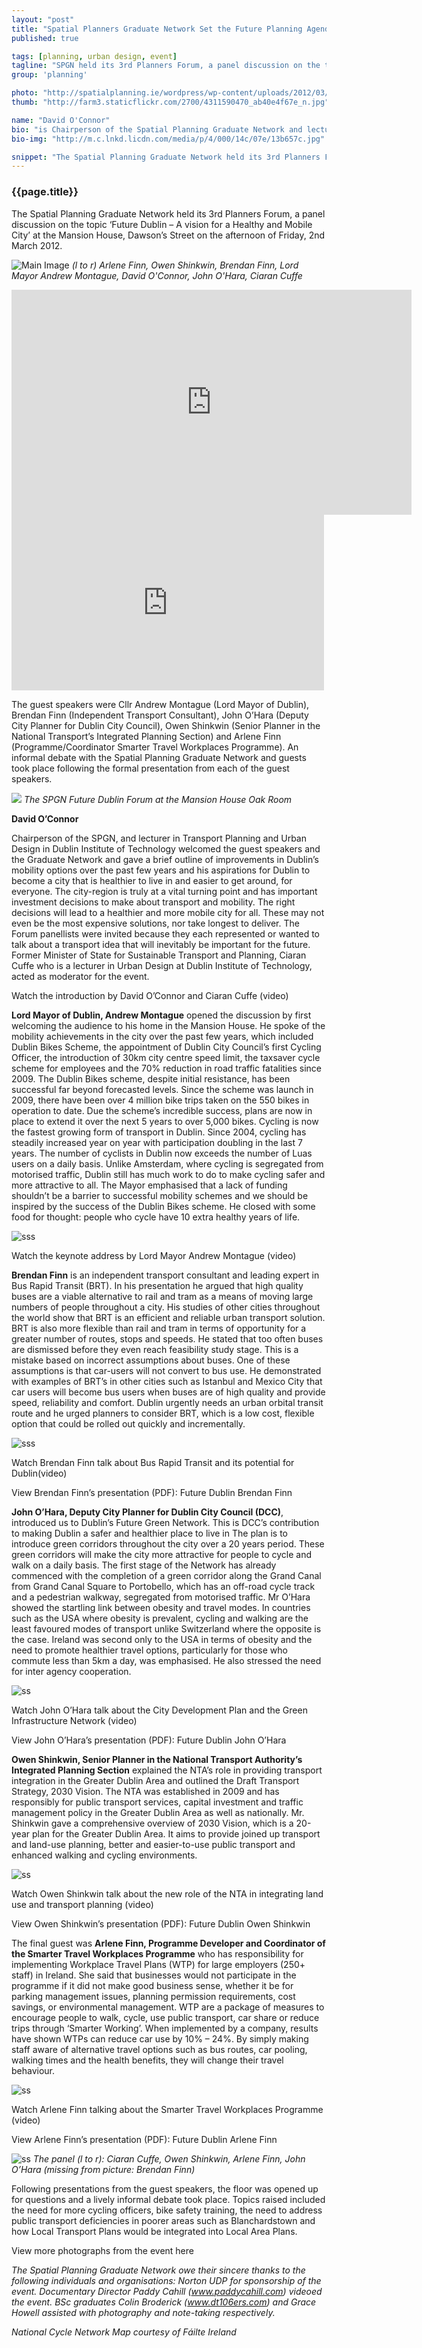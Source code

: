 ```yaml
---
layout: "post"
title: "Spatial Planners Graduate Network Set the Future Planning Agenda for Dublin City1"
published: true

tags: [planning, urban design, event]
tagline: "SPGN held its 3rd Planners Forum, a panel discussion on the topic ‘Future Dublin – A vision for a Healthy and Mobile City’"
group: 'planning'

photo: "http://spatialplanning.ie/wordpress/wp-content/uploads/2012/03/SPGN-6.jpg"
thumb: "http://farm3.staticflickr.com/2700/4311590470_ab40e4f67e_n.jpg"

name: "David O'Connor"
bio: "is Chairperson of the Spatial Planning Graduate Network and lectures in Transport and Urban Design at DIT Environment and Planning"
bio-img: "http://m.c.lnkd.licdn.com/media/p/4/000/14c/07e/13b657c.jpg"

snippet: "The Spatial Planning Graduate Network held its 3rd Planners Forum, a panel discussion on the topic ‘Future Dublin – A vision for a Healthy and Mobile City’ at the Mansion House, Dawson’s Street on the afternoon of Friday, 2nd March 2012."
---
```


### {{page.title}}

The Spatial Planning Graduate Network held its 3rd Planners Forum, a panel discussion on the topic ‘Future Dublin – A vision for a Healthy and Mobile City’ at the Mansion House, Dawson’s Street on the afternoon of Friday, 2nd March 2012.

![Main Image](http://spatialplanning.ie/wordpress/wp-content/uploads/2012/03/SPGN-6.jpg)
*(l to r) Arlene Finn, Owen Shinkwin, Brendan Finn, Lord Mayor Andrew Montague, David O'Connor, John O'Hara, Ciaran Cuffe*

<div class="flex-video">
  <iframe width="640" height="360" src="http://www.youtube.com/embed/4mnEjtkFGXY" frameborder="0" allowfullscreen="allowfullscreen"> </iframe>
</div>
<div class="flex-video vimeo">
<iframe src="http://player.vimeo.com/video/61393274" width="500" height="281" frameborder="0" webkitAllowFullScreen="webkitAllowFullScreen" mozallowfullscreen="mozallowfullscreen" allowFullScreen="allowfullscreen"> </iframe>
</div>

The guest speakers were Cllr Andrew Montague (Lord Mayor of Dublin), Brendan Finn (Independent Transport Consultant), John O’Hara (Deputy City Planner for Dublin City Council), Owen Shinkwin (Senior Planner in the National Transport’s Integrated Planning Section) and Arlene Finn (Programme/Coordinator Smarter Travel Workplaces Programme). An informal debate with the Spatial Planning Graduate Network and guests took place following the formal presentation from each of the guest speakers.

![](http://spatialplanning.ie/wordpress/wp-content/uploads/2012/03/SPGN-16.jpg)
*The SPGN Future Dublin Forum at the Mansion House Oak Room*

**David O’Connor** 

Chairperson of the SPGN, and lecturer in Transport Planning and Urban Design in Dublin Institute of Technology welcomed the guest speakers and the Graduate Network and gave a brief outline of improvements in Dublin’s mobility options over the past few years and his aspirations for Dublin to become a city that is healthier to live in and easier to get around, for everyone.  The city-region is truly at a vital turning point and has important investment decisions to make about transport and mobility.  The right decisions will lead to a healthier and more mobile city for all.  These may not even be the most expensive solutions, nor take longest to deliver.  The Forum panellists were invited because they each represented or wanted to talk about a transport idea that will inevitably be important for the future. Former Minister of State for Sustainable Transport and Planning, Ciaran Cuffe who is a lecturer in Urban Design at Dublin Institute of Technology, acted as moderator for the event.

Watch the introduction by David O’Connor and Ciaran Cuffe (video)

**Lord Mayor of Dublin, Andrew Montague**
opened the discussion by first welcoming the audience to his home in the Mansion House. He spoke of the mobility achievements in the city over the past few years, which included Dublin Bikes Scheme, the appointment of Dublin City Council’s first Cycling Officer, the introduction of 30km city centre speed limit, the taxsaver cycle scheme for employees and the 70% reduction in road traffic fatalities since 2009. The Dublin Bikes scheme, despite initial resistance, has been successful far beyond forecasted levels. Since the scheme was launch in 2009, there have been over 4 million bike trips taken on the 550 bikes in operation to date. Due the scheme’s incredible success, plans are now in place to extend it over the next 5 years to over 5,000 bikes. Cycling is now the fastest growing form of transport in Dublin. Since 2004, cycling has steadily increased year on year with participation doubling in the last 7 years. The number of cyclists in Dublin now exceeds the number of Luas users on a daily basis. Unlike Amsterdam, where cycling is segregated from motorised traffic, Dublin still has much work to do to make cycling safer and more attractive to all. The Mayor emphasised that a lack of funding shouldn’t be a barrier to successful mobility schemes and we should be inspired by the success of the Dublin Bikes scheme. He closed with some food for thought: people who cycle have 10 extra healthy years of life.

![sss](http://spatialplanning.ie/wordpress/wp-content/uploads/2012/03/SPGN-14.jpg)

Watch the keynote address by Lord Mayor Andrew Montague (video)

**Brendan Finn**
is an independent transport consultant and leading expert in Bus Rapid Transit (BRT). In his presentation he argued that high quality buses are a viable alternative to rail and tram as a means of moving large numbers of people throughout a city. His studies of other cities throughout the world show that BRT is an efficient and reliable urban transport solution. BRT is also more flexible than rail and tram in terms of opportunity for a greater number of routes, stops and speeds. He stated that too often buses are dismissed before they even reach feasibility study stage. This is a mistake based on incorrect assumptions about buses. One of these assumptions is that car-users will not convert to bus use. He demonstrated with examples of BRT’s in other cities such as Istanbul and Mexico City that car users will become bus users when buses are of high quality and provide speed, reliability and comfort. Dublin urgently needs an urban orbital transit route and he urged planners to consider BRT, which is a low cost, flexible option that could be rolled out quickly and incrementally.

![sss](http://spatialplanning.ie/wordpress/wp-content/uploads/2012/03/SPGN-19.jpg)

Watch Brendan Finn talk about Bus Rapid Transit and its potential for Dublin(video)

View Brendan Finn’s presentation (PDF): Future Dublin Brendan Finn

**John O’Hara, Deputy City Planner for Dublin City Council (DCC)**,
introduced us to Dublin’s Future Green Network. This is DCC’s contribution to making Dublin a safer and healthier place to live in The plan is to introduce green corridors throughout the city over a 20 years period. These green corridors will make the city more attractive for people to cycle and walk on a daily basis. The first stage of the Network has already commenced with the completion of a green corridor along the Grand Canal from Grand Canal Square to Portobello, which has an off-road cycle track and a pedestrian walkway, segregated from motorised traffic. Mr O’Hara showed the startling link between obesity and travel modes. In countries such as the USA where obesity is prevalent, cycling and walking are the least favoured modes of transport unlike Switzerland where the opposite is the case. Ireland was second only to the USA in terms of obesity and the need to promote healthier travel options, particularly for those who commute less than 5km a day, was emphasised. He also stressed the need for inter agency cooperation.

![ss](http://spatialplanning.ie/wordpress/wp-content/uploads/2012/03/SPGN-20.jpg)

Watch John O’Hara talk about the City Development Plan and the Green Infrastructure Network (video)

View John O’Hara’s presentation (PDF): Future Dublin John O’Hara

**Owen Shinkwin, Senior Planner in the National Transport Authority’s Integrated Planning Section**
explained the NTA’s role in providing transport integration in the Greater Dublin Area and outlined the Draft Transport Strategy, 2030 Vision. The NTA was established in 2009 and has responsibly for public transport services, capital investment and traffic management policy in the Greater Dublin Area as well as nationally. Mr. Shinkwin gave a comprehensive overview of 2030 Vision, which is a 20-year plan for the Greater Dublin Area. It aims to provide joined up transport and land-use planning, better and easier-to-use public transport and enhanced walking and cycling environments.

![ss](http://spatialplanning.ie/wordpress/wp-content/uploads/2012/03/SPGN-20.jpg)

Watch Owen Shinkwin talk about the new role of the NTA in integrating land use and transport planning (video)

View Owen Shinkwin’s presentation (PDF): Future Dublin Owen Shinkwin

The final guest was **Arlene Finn, Programme Developer and Coordinator of the Smarter Travel Workplaces Programme** who has responsibility for implementing Workplace Travel Plans (WTP) for large employers (250+ staff) in Ireland.  She said that businesses would not participate in the programme if it did not make good business sense, whether it be for parking management issues, planning permission requirements, cost savings, or environmental management. WTP are a package of measures to encourage people to walk, cycle, use public transport, car share or reduce trips through ‘Smarter Working’. When implemented by a company, results have shown WTPs can reduce car use by 10% – 24%.  By simply making staff aware of alternative travel options such as bus routes, car pooling, walking times and the health benefits, they will change their travel behaviour.

![ss](http://spatialplanning.ie/wordpress/wp-content/uploads/2012/03/SPGN-28.jpg)

Watch Arlene Finn talking about the Smarter Travel Workplaces Programme (video)

View Arlene Finn’s presentation (PDF): Future Dublin Arlene Finn

![ss](http://spatialplanning.ie/wordpress/wp-content/uploads/2012/03/SPGN-30.jpg)
*The panel (l to r): Ciaran Cuffe, Owen Shinkwin, Arlene Finn, John O’Hara (missing from picture: Brendan Finn)*

Following presentations from the guest speakers, the floor was opened up for questions and a lively informal debate took place.  Topics raised included the need for more cycling officers, bike safety training, the need to address public transport deficiencies in poorer areas such as Blanchardstown and how Local Transport Plans would be integrated into Local Area Plans.

View more photographs from the event here

*The Spatial Planning Graduate Network owe their sincere thanks to the following individuals and organisations: Norton UDP for sponsorship of the event.  Documentary Director Paddy Cahill (www.paddycahill.com) videoed the event.  BSc graduates Colin Broderick (www.dt106ers.com) and Grace Howell assisted with photography and note-taking respectively.*

*National Cycle Network Map courtesy of Fáilte Ireland*